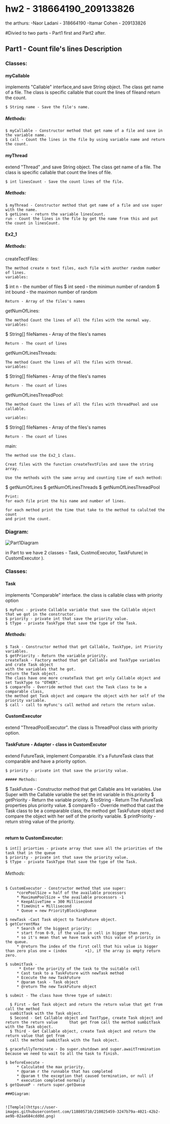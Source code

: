 # hw2 - 318664190_209133826

the arthurs:
-Naor Ladani - 318664190
-Itamar Cohen - 209133826

#Divied to two parts - Part1 first and Part2 after.

## Part1 - Count file's lines Description


### Classes:
#### myCallable
implements "Callable<Integer>" interface,and save String object.
The class get name of a file.
The class is specific callable that count the lines of fileand return the count.
```
$ String name - Save the file's name.
```

##### Methods:
```
$ myCallable - Constructor method that get name of a file and save in the variable name.
$ call - Count the lines in the file by using variable name and return the count.
```
#### myThread
extend "Thread" ,and save String object.
The class get name of a file.
The class is specific callable that count the lines of file.
```
$ int linesCount - Save the count lines of the file.
```

##### Methods:
```
$ myThread - Constructor method that get name of a file and use super with the name.
$ getLines - return the variable linesCount. 
run - Count the lines in the file by get the name from this and put the count in linesCount.
```
#### Ex2_1

##### Methods:

createTectFiles:
```
The method create n text files, each file with another random number of lines. 
variables:
```
$ int n - the number of files
$ int seed - the minimun number of random
$ int bound - the maximon number of random
```
Return - Array of the files's names
```

getNumOfLines:
```
The method Count the lines of all the files with the normal way.
variables:
```
$ String[] fileNames - Array of the files's names
```
Return - The count of lines
```

getNumOfLinesThreads:
```
The method Count the lines of all the files with thread.
variables:
```
$ String[] fileNames - Array of the files's names
```
Return - The count of lines
```

getNumOfLinesThreadPool:
```
The method Count the lines of all the files with threadPool and use callable.

variables:
```
$ String[] fileNames - Array of the files's names
```
Return - The count of lines
```

main:
```
The method use the Ex2_1 class.

Creat files with the function createTextFiles and save the string array.

Use the methods with the same array and counting time of each method:

```
$ getNumOfLines
$ getNumOfLinesThreads
$ getNumOfLinesThreadPool
```
Print:
for each file print the his name and number of lines.

for each method print the time that take to the method to calulted the count
and print the count.
```

### Diagram:
![Part1Diagram](https://user-images.githubusercontent.com/118805710/211622143-5cbbc9b1-93ec-4688-84c8-6f4403551ab7.png)


in Part to we have 2 classes - Task, CustmoExecutor, TaskFuture( in CustomExecutor ).

### Classes:

#### Task
implements "Comparable" interface.
 the class is callable class with priority option

```
$ myFunc - private Callable variable that save the Callable object that we got in the constructor.
$ priority - private int that save the priority value.
$ tType - private TaskType that save the type of the Task.

```
##### Methods:
```
$ Task - Constructor method that get Callable, TaskType, int Priority variables.
$ getPriority - Return the variable priority.
createTask - Factory method that get Callable and TaskType variables and crate Task object 
with the variables that he got.
return the Task object.
The class have one more createTask that get only Callable object and set TaskType to "OTHER".
$ compareTo - Override method that cast the Task class to be a comparable class,
the method get Task object and compare the object with her self of the priority variable.
$ call - call to myFunc's call method and return the return value.
```

#### CustomExecutor
extend "ThreadPoolExecutor".
 the class is ThreadPool class with priority option.
 
 #### TaskFuture - Adapter  - class in CustomExcutor
 extend FutureTask, implement Comparable.
 it's a FutureTask class that comparable and have a priority option.
 
 ```
$ priority - private int that save the priority value.

##### Methods:
```
$ TaskFuture - Constructor method that get Callable ans Int variables.
Use Super with the Callable variable
the set the int variable in this.priority 
$ getPriority - Return the variable priority.
$ toString - Return The FutureTask properties plus priority value.
$ compareTo - Override method that cast the Task class to be a comparable class,
the method get TaskFuture object and compare the object with her self of the priority variable.
$ printPriority - return string value of the priority.
```
```

#### return to CustomExecutor:

```
$ int[] priorties - private array that save all the priorities of the task that in the queue
$ priority - private int that save the priority value.
$ tType - private TaskType that save the type of the Task.

```
###### Methods:
```
$ CustomExecutor - Constructor method that use super:
     *corePoolSize = half of the available processors
     * MaximumPoolSize = the available processors -1
     * KeepAliveTime = 300 Millisecond
     * TimeUnit = Millisecond
     * Queue = new PriorityBlockingQueue
     
$ newTask -Cast Task object to TaskFuture object.
$ getCurrentMax   
     * Search of the biggest priority:
     * start from 0-9, if the value in cell in bigger than zero,
     * so it's mean that we have task with this value of priority in the queue.
     * @return The index of the first cell that his value is bigger than zero plus one = (index        +1), if the array is empty return zero.
     
$ submitTask -
      * Enter the priority of the task to the suitable cell
     * Cast task to a TaskFuture with newTask method
     * Ececute the new TaskFuture
     * @param task - Task object
     * @return The new TaskFuture object

$ submit - The class have three type of submit:

  $ First - Get Task object and return the return value that get from call the method 
  sumbitTask with the Task object.
  $ Second - Get Callable object and TastType, create Task object and return the return value     that get from call the method sumbitTask with the Task object.
  $ Third - Get Callable object, create Task object and return the return value that get from
  call the method sumbitTask with the Task object.

$ gracefullyTerminate - Do super.shutdown and super.awaitTremination because we need to wait to all the task to finish.

$ beforeExecute -  
     * Calculated the max priority.
     * @param r the runnable that has completed
     * @param t the exception that caused termination, or null if
     * execution completed normally
$ getQueueP - return super.getQueue

###Diagram:


![Temple](https://user-images.githubusercontent.com/118805710/210025459-3247b79a-4021-42b2-ae9b-02aa684cdd0d.png)
